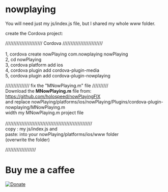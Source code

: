 # nowplaying


You will need just my js/index.js file, but I shared my whole www folder. 

create the Cordova project:

/////////////////////// Cordova /////////////////////////<Br/>
<Br/>
1, cordova create nowPlaying com.nowplaying nowPlaying<Br/>
2, cd nowPlaying<Br/>
3, cordova platform add ios<Br/>
4, cordova plugin add cordova-plugin-media<Br/>
5, cordova plugin add cordova-plugin-nowplaying<Br/>

/////////////// fix the "MNowPlaying.m" file //////////<Br/>
Download the <b>MNowPlaying.m</b> file from: https://github.com/holospeed/nowPlayingFIX<Br/>
and replace nowPlaying/platforms/ios/nowPlaying/Plugins/cordova-plugin-nowplaying/MNowPlaying.m <Br/>
width my MNowPlaying.m project file
<Br/>
<Br/>
//////////////////////////////////////////////////////
<Br/>
copy :   my js/index.js and<Br/>
paste: into your nowPlaying/platforms/ios/www folder<Br/>
       (overwrite the folder)
  <Br/>  
  
///////////////////





# Buy me a caffee

[![Donate](https://img.shields.io/badge/Donate-PayPal-green.svg)](https://www.paypal.com/cgi-bin/webscr?cmd=_s-xclick&hosted_button_id=K7U2A74ZKDUEY)


